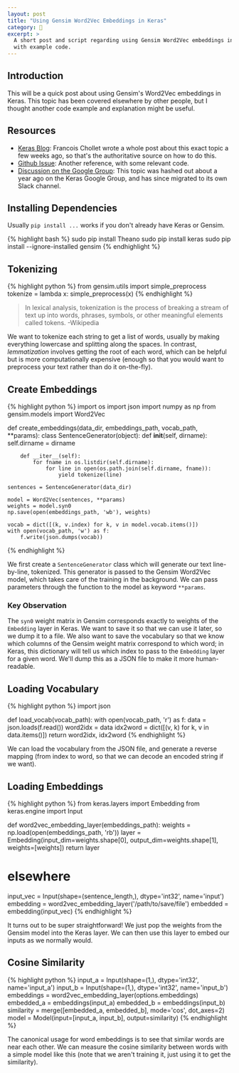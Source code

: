 ```yaml
---
layout: post
title: "Using Gensim Word2Vec Embeddings in Keras"
category: 🔨
excerpt: >
  A short post and script regarding using Gensim Word2Vec embeddings in Keras,
  with example code.
---
```


## Introduction

This will be a quick post about using Gensim's Word2Vec embeddings in Keras. This topic has been covered elsewhere by other people, but I thought another code example and explanation might be useful.

## Resources

 - [Keras Blog][keras-blog]: Francois Chollet wrote a whole post about this exact topic a few weeks ago, so that's the authoritative source on how to do this.
 - [Github Issue][github-issue]: Another reference, with some relevant code.
 - [Discussion on the Google Group][google-group-discussion]: This topic was hashed out about a year ago on the Keras Google Group, and has since migrated to its own Slack channel.

## Installing Dependencies

Usually `pip install ...` works if you don't already have Keras or Gensim.

{% highlight bash %}
sudo pip install Theano
sudo pip install keras
sudo pip install --ignore-installed gensim
{% endhighlight %}

## Tokenizing

{% highlight python %}
from gensim.utils import simple_preprocess
tokenize = lambda x: simple_preprocess(x)
{% endhighlight %}

> In lexical analysis, tokenization is the process of breaking a stream of text up into words, phrases, symbols, or other meaningful elements called tokens. -Wikipedia

We want to tokenize each string to get a list of words, usually by making everything lowercase and splitting along the spaces. In contrast, *lemmatization* involves getting the root of each word, which can be helpful but is more computationally expensive (enough so that you would want to preprocess your text rather than do it on-the-fly).

## Create Embeddings

{% highlight python %}
import os
import json
import numpy as np
from gensim.models import Word2Vec

def create_embeddings(data_dir, embeddings_path, vocab_path, **params):
    class SentenceGenerator(object):
        def __init__(self, dirname):
            self.dirname = dirname

        def __iter__(self):
            for fname in os.listdir(self.dirname):
                for line in open(os.path.join(self.dirname, fname)):
                    yield tokenize(line)

    sentences = SentenceGenerator(data_dir)

    model = Word2Vec(sentences, **params)
    weights = model.syn0
    np.save(open(embeddings_path, 'wb'), weights)

    vocab = dict([(k, v.index) for k, v in model.vocab.items()])
    with open(vocab_path, 'w') as f:
        f.write(json.dumps(vocab))
{% endhighlight %}

We first create a `SentenceGenerator` class which will generate our text line-by-line, tokenized. This generator is passed to the Gensim Word2Vec model, which takes care of the training in the background. We can pass parameters through the function to the model as keyword `**params`.

### Key Observation

The `syn0` weight matrix in Gensim corresponds exactly to weights of the `Embedding` layer in Keras. We want to save it so that we can use it later, so we dump it to a file. We also want to save the vocabulary so that we know which columns of the Gensim weight matrix correspond to which word; in Keras, this dictionary will tell us which index to pass to the `Embedding` layer for a given word. We'll dump this as a JSON file to make it more human-readable.

## Loading Vocabulary

{% highlight python %}
import json

def load_vocab(vocab_path):
    with open(vocab_path, 'r') as f:
        data = json.loads(f.read())
    word2idx = data
    idx2word = dict([(v, k) for k, v in data.items()])
    return word2idx, idx2word
{% endhighlight %}

We can load the vocabulary from the JSON file, and generate a reverse mapping (from index to word, so that we can decode an encoded string if we want).

## Loading Embeddings

{% highlight python %}
from keras.layers import Embedding
from keras.engine import Input

def word2vec_embedding_layer(embeddings_path):
    weights = np.load(open(embeddings_path, 'rb'))
    layer = Embedding(input_dim=weights.shape[0], output_dim=weights.shape[1], weights=[weights])
    return layer

# elsewhere
input_vec = Input(shape=(sentence_length,), dtype='int32', name='input')
embedding = word2vec_embedding_layer('/path/to/save/file')
embedded = embedding(input_vec)
{% endhighlight %}

It turns out to be super straightforward! We just pop the weights from the Gensim model into the Keras layer. We can then use this layer to embed our inputs as we normally would.

## Cosine Similarity

{% highlight python %}
input_a = Input(shape=(1,), dtype='int32', name='input_a')
input_b = Input(shape=(1,), dtype='int32', name='input_b')
embeddings = word2vec_embedding_layer(options.embeddings)
embedded_a = embeddings(input_a)
embedded_b = embeddings(input_b)
similarity = merge([embedded_a, embedded_b], mode='cos', dot_axes=2)
model = Model(input=[input_a, input_b], output=similarity)
{% endhighlight %}

The canonical usage for word embeddings is to see that similar words are near each other. We can measure the cosine similarity between words with a simple model like this (note that we aren't training it, just using it to get the similarity).

<script src="https://gist.github.com/codekansas/15b3c2a2e9bc7a3c345138a32e029969.js"></script>

[script-link]: /resources/embeddings/embeddings.py
[keras-blog]: https://blog.keras.io/using-pre-trained-word-embeddings-in-a-keras-model.html
[github-issue]: https://github.com/fchollet/keras/issues/853
[google-group-discussion]: https://groups.google.com/forum/#!topic/keras-users/4wUnPDutY5o
[my-gist]: https://gist.github.com/codekansas/15b3c2a2e9bc7a3c345138a32e029969
